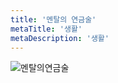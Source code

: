 ```yaml
---
title: '멘탈의 연금술'
metaTitle: '생활'
metaDescription: '생활'
---
```


![멘탈의연금술](https://user-images.githubusercontent.com/50283326/118398823-3cb7e880-b695-11eb-9e4e-bd465c1bbfd4.jpeg)
